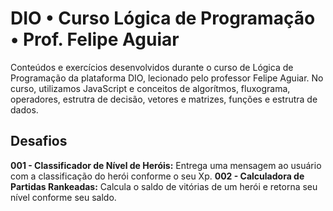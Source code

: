 # DIO • Curso Lógica de Programação • Prof. Felipe Aguiar

Conteúdos e exercícios desenvolvidos durante o curso de Lógica de Programação da plataforma DIO, lecionado pelo professor Felipe Aguiar. No curso, utilizamos JavaScript e conceitos de algorítmos, fluxograma, operadores, estrutra de decisão, vetores e matrizes, funções e estrutra de dados.

## Desafios
**001 - Classificador de Nível de Heróis:** Entrega uma mensagem ao usuário com a classificação do herói conforme o seu Xp. 
**002 - Calculadora de Partidas Rankeadas:** Calcula o saldo de vitórias de um herói e retorna seu nível conforme seu saldo.
